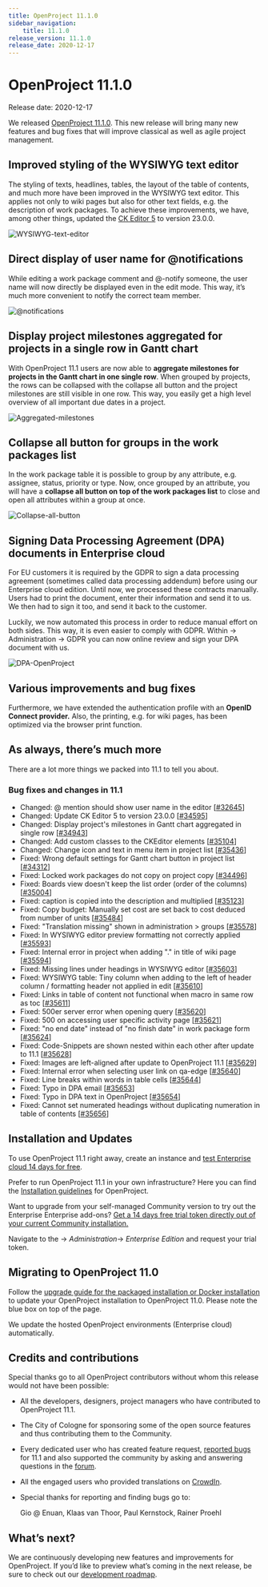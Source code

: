 ```yaml
---
title: OpenProject 11.1.0
sidebar_navigation:
    title: 11.1.0
release_version: 11.1.0
release_date: 2020-12-17
---
```



# OpenProject 11.1.0

Release date: 2020-12-17

We released [OpenProject 11.1.0](https://community.openproject.org/versions/1424).
This new release will bring many new features and bug fixes that will improve classical as well as agile project management.

## Improved styling of the WYSIWYG text editor

The styling of texts, headlines, tables, the layout of the table of  contents, and much more have been improved in the WYSIWYG text editor.  This applies not only to wiki pages but also for other text fields, e.g. the description of work packages. To achieve these improvements, we  have, among other things, updated the [CK Editor 5](https://ckeditor.com/ckeditor-5/) to version 23.0.0.

![WYSIWYG-text-editor](WYSIWYG-text-editor.png)

## Direct display of user name for @notifications

While editing a work package comment and @-notify someone, the user  name will now directly be displayed even in the edit mode. This way,  it’s much more convenient to notify the correct team member.

![@notifications](@notifications.png)

## Display project milestones aggregated for projects in a single row in Gantt chart

With OpenProject 11.1 users are now able to **aggregate milestones for projects in the Gantt chart in one single row**. When grouped by projects, the rows can be collapsed with the collapse  all button and the project milestones are still visible in one row. This way, you easily get a high level overview of all important due dates in a project.

![Aggregated-milestones](Aggregated-milestones.png)

## Collapse all button for groups in the work packages list

In the work package table it is possible to group by any attribute,  e.g. assignee, status, priority or type. Now, once grouped by an  attribute, you will have a **collapse all button on top of the work packages list** to close and open all attributes within a group at once.

![Collapse-all-button](Collapse-all-button.png)

## Signing Data Processing Agreement (DPA) documents in Enterprise cloud

For EU customers it is required by the GDPR to sign a data processing agreement (sometimes called data processing addendum) before using our Enterprise cloud edition. Until now, we processed these contracts manually. Users had to print the document, enter their information and send it to us. We then had to sign it too, and send it back to the customer.

Luckily, we now automated this process in order to reduce manual effort on both sides. This way, it is even easier to comply with GDPR. Within -> Administration -> GDPR you can now online review and sign your DPA document with us.

![DPA-OpenProject](DPA-OpenProject.png)

## Various improvements and bug fixes

Furthermore, we have extended the authentication profile with an **OpenID Connect provider.** Also, the printing, e.g. for wiki pages, has been optimized via the browser print function.

## As always, there’s much more

There are a lot more things we packed into 11.1 to tell you about.

### Bug fixes and changes in 11.1

- Changed: @ mention should show user name in the editor \[[#32645](https://community.openproject.org/wp/32645)\]
- Changed: Update CK Editor 5 to version 23.0.0 \[[#34595](https://community.openproject.org/wp/34595)\]
- Changed: Display project's milestones in Gantt chart aggregated in single row \[[#34943](https://community.openproject.org/wp/34943)\]
- Changed: Add custom classes to the CKEditor elements \[[#35104](https://community.openproject.org/wp/35104)\]
- Changed: Change icon and text in menu item in project list \[[#35436](https://community.openproject.org/wp/35436)\]
- Fixed: Wrong default settings for Gantt chart button in project list \[[#34312](https://community.openproject.org/wp/34312)\]
- Fixed: Locked work packages do not copy on project copy \[[#34496](https://community.openproject.org/wp/34496)\]
- Fixed: Boards view doesn't keep the list order (order of the columns) \[[#35004](https://community.openproject.org/wp/35004)\]
- Fixed: caption is copied into the description and multiplied \[[#35123](https://community.openproject.org/wp/35123)\]
- Fixed: Copy budget: Manually set cost are set back to cost deduced from number of units \[[#35484](https://community.openproject.org/wp/35484)\]
- Fixed: "Translation missing" shown in administration > groups \[[#35578](https://community.openproject.org/wp/35578)\]
- Fixed: In WYSIWYG editor preview formatting not correctly applied \[[#35593](https://community.openproject.org/wp/35593)\]
- Fixed: Internal error in project when adding "." in title of wiki page \[[#35594](https://community.openproject.org/wp/35594)\]
- Fixed: Missing lines under headings in WYSIWYG editor \[[#35603](https://community.openproject.org/wp/35603)\]
- Fixed: WYSIWYG table: Tiny column when adding to the left of header column / formatting header not applied in edit \[[#35610](https://community.openproject.org/wp/35610)\]
- Fixed: Links in table of content not functional when macro in same row as toc \[[#35611](https://community.openproject.org/wp/35611)\]
- Fixed: 500er server error when opening query \[[#35620](https://community.openproject.org/wp/35620)\]
- Fixed: 500 on accessing user specific activity page \[[#35621](https://community.openproject.org/wp/35621)\]
- Fixed: "no end date" instead of "no finish date" in work package form \[[#35624](https://community.openproject.org/wp/35624)\]
- Fixed: Code-Snippets are shown nested within each other after update to 11.1 \[[#35628](https://community.openproject.org/wp/35628)\]
- Fixed: Images are left-aligned after update to OpenProject 11.1 \[[#35629](https://community.openproject.org/wp/35629)\]
- Fixed: Internal error when selecting user link on qa-edge \[[#35640](https://community.openproject.org/wp/35640)\]
- Fixed: Line breaks within words in table cells \[[#35644](https://community.openproject.org/wp/35644)\]
- Fixed: Typo in DPA email \[[#35653](https://community.openproject.org/wp/35653)\]
- Fixed: Typo in DPA text in OpenProject \[[#35654](https://community.openproject.org/wp/35654)\]
- Fixed: Cannot set numerated headings without duplicating numeration in table of contents \[[#35656](https://community.openproject.org/wp/35656)\]

## Installation and Updates

To use OpenProject 11.1 right away, create an instance and [test Enterprise cloud 14 days for free](https://start.openproject.com/).

Prefer to run OpenProject 11.1 in your own infrastructure?
Here you can find the [Installation guidelines](../../../installation-and-operations) for OpenProject.

Want to upgrade from your self-managed Community version to try out the Enterprise Enterprise add-ons? [Get a 14 days free trial token directly out of your current Community installation.](https://www.openproject.org/blog/enterprise-edition-upgrade-test-free/)

Navigate to the -> *Administration*-> *Enterprise Edition* and request your trial token.

## Migrating to OpenProject 11.0

Follow the [upgrade guide for the packaged installation or Docker installation](../../../installation-and-operations/operation/upgrading/) to update your OpenProject installation to OpenProject 11.0. Please note the blue box on top of the page.

We update the hosted OpenProject environments (Enterprise cloud) automatically.

## Credits and contributions

Special thanks go to all OpenProject contributors without whom this release would not have been possible:

- All the developers, designers, project managers who have contributed to OpenProject 11.1.

- The City of Cologne for sponsoring some of the open source features and thus contributing them to the Community.

- Every dedicated user who has created feature request, [reported bugs](../../../development/report-a-bug/) for 11.1 and also supported the community by asking and answering questions in the [forum](https://community.openproject.org/projects/openproject/boards).

- All the engaged users who provided translations on [CrowdIn](https://crowdin.com/projects/opf).

- Special thanks for reporting and finding bugs go to:

  Gio @ Enuan, Klaas van Thoor, Paul Kernstock, Rainer Proehl

## What’s next?

We are continuously developing new features and improvements for  OpenProject. If you’d like to preview what’s coming in the next release, be sure to check out our [development roadmap](https://community.openproject.org/projects/openproject/work_packages?query_id=918).
